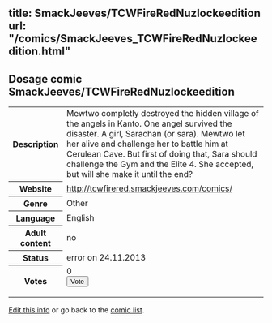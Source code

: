 title: SmackJeeves/TCWFireRedNuzlockeedition
url: "/comics/SmackJeeves_TCWFireRedNuzlockeedition.html"
---
Dosage comic SmackJeeves/TCWFireRedNuzlockeedition
-----------------------------------------

<p id="msg"></p>
<script type="text/javascript">
if (window.location.search === '?edit_info_mail=sent_ok') {
  var elem = document.getElementById("msg");
  elem.innerHTML = 'Edited information sucessfully sent for review, which is usually done daily. Thanks!';
  elem.className = 'ok';
}
</script>
<table class="comicinfo">
<tr>
<th>Description</th><td>Mewtwo completly destroyed the hidden village of the angels in Kanto. One angel survived the disaster. A girl, Sarachan (or sara). Mewtwo let her alive and challenge her to battle him at Cerulean Cave. But first of doing that, Sara should challenge the Gym and the Elite 4. She accepted, but will she make it until the end?</td>
</tr>
<tr>
<th>Website</th><td><a href="http://tcwfirered.smackjeeves.com/comics/">http://tcwfirered.smackjeeves.com/comics/</a></td>
</tr>
<tr>
<th>Genre</th><td>Other</td>
</tr>
<tr>
<th>Language</th><td>English</td>
</tr>
<tr>
<th>Adult content</th><td>no</td>
</tr>
<tr>
<th>Status</th><td>error on 24.11.2013</td>
</tr>
<tr>
<th>Votes</th><td>0
<form action="http://gaecounter.appspot.com/count/" method="POST">
<input name="name" type="hidden" value="SmackJeeves_TCWFireRedNuzlockeedition"/>
<input name="uid" type="hidden" id="voteuid" value=""/>
<input type="submit" value="Vote"/>
</form>
</td>
</tr>
</table>
<script type="text/javascript">
var ua = navigator.userAgent;
document.getElementById("voteuid").value = ua.replace(/[^a-zA-Z0-9\._:]/g , "_");;
</script>

[Edit this info](SmackJeeves_TCWFireRedNuzlockeedition_edit.html) or go back to the [comic list](../comic-index.html).
